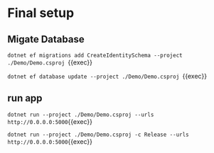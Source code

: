 # Final setup


## Migate  Database

`dotnet ef migrations add CreateIdentitySchema --project ./Demo/Demo.csproj `{{exec}}

`dotnet ef database update --project ./Demo/Demo.csproj `{{exec}}

## run app

`dotnet run --project ./Demo/Demo.csproj --urls http://0.0.0.0:5000`{{exec}}

`dotnet run --project ./Demo/Demo.csproj -c Release --urls http://0.0.0.0:5000`{{exec}}
